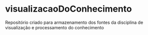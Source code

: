 # visualizacaoDoConhecimento
Repositório criado para armazenamento dos fontes da disciplina de visualização e processamento do conhecimento
